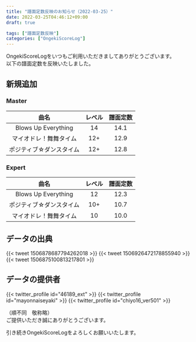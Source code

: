 ```yaml
---
title: "譜面定数反映のお知らせ（2022-03-25）"
date: 2022-03-25T04:46:12+09:00
draft: true

tags: ["譜面定数反映"]
categories: ["OngekiScoreLog"]
---
```


OngekiScoreLogをいつもご利用いただきましてありがとうございます。  
以下の譜面定数を反映いたしました。

<!--more-->

## 新規追加

### Master

| 曲名 | レベル | 譜面定数 |
|:-:|:-:|:-:|
| Blows Up Everything | 14 | 14.1 |
| マイオドレ！舞舞タイム | 12+ | 12.9 |
| ポジティブ☆ダンスタイム | 12+ | 12.8 |

### Expert

| 曲名 | レベル | 譜面定数 |
|:-:|:-:|:-:|
| Blows Up Everything | 12 | 12.3 |
| ポジティブ☆ダンスタイム | 10+ | 10.7 |
| マイオドレ！舞舞タイム | 10 | 10.0 |

## データの出典

{{< tweet 1506878687794262018 >}}
{{< tweet 1506926472178855940 >}}
{{< tweet 1506875100813217801 >}}

## データの提供者

{{< twitter_profile id="46189_ext" >}}
{{< twitter_profile id="mayonnaiseyaki" >}}
{{< twitter_profile id="chiyo16_ver501" >}}

（順不同　敬称略）  
ご提供いただき誠にありがとうございます。

引き続きOngekiScoreLogをよろしくお願いいたします。
